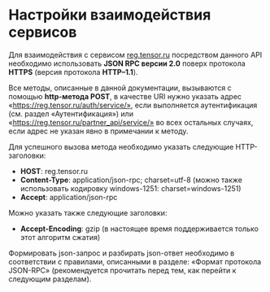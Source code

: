 # Настройки взаимодействия сервисов

Для взаимодействия с сервисом [reg.tensor.ru](https://reg.tensor.ru) посредством данного API необходимо использовать **JSON RPC версии 2.0** поверх протокола **HTTPS** (версия протокола **HTTP–1.1**).

Все методы, описанные в данной документации, вызываются с помощью **http-метода POST**, в качестве URI нужно указать адрес «https://reg.tensor.ru/auth/service/», если выполняется аутентификация (см. раздел «Аутентификация») или «https://reg.tensor.ru/partner_api/service/» во всех остальных случаях, если адрес не указан явно в примечании к методу.

Для успешного вызова метода необходимо указать следующие HTTP-заголовки:

- **HOST**: reg.tensor.ru
- **Content-Type**: application/json-rpc; charset=utf-8 (можно также использовать кодировку windows-1251: charset=windows-1251)
- **Accept**: application/json-rpc

Можно указать также следующие заголовки:

- **Accept-Encoding**: gzip (в настоящее время поддерживается только этот алгоритм сжатия)

Формировать json-запрос и разбирать json-ответ необходимо в соответствии с правилами, описанными в разделе: «Формат протокола JSON-RPC» (рекомендуется прочитать перед тем, как перейти к следующим разделам).